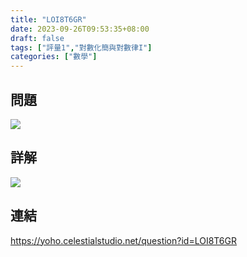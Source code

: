 ```yaml
---
title: "LOI8T6GR"
date: 2023-09-26T09:53:35+08:00
draft: false
tags: ["評量1","對數化簡與對數律I"]
categories: ["數學"]
---
```

<!--more-->

## 問題
<img src="/posts/solution/LOI8T6GR-q.png">

## 詳解
<img src="/posts/solution/LOI8T6GR-sol.png">

## 連結

https://yoho.celestialstudio.net/question?id=LOI8T6GR
